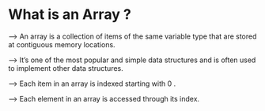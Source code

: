 # What is an Array ?
  --> An array is a collection of items of the same variable 
      type that are stored at contiguous memory locations. 

  --> It’s one of the most popular and simple data structures 
      and is often used to implement other data structures. 

  --> Each item in an array is indexed starting with 0 . 

  --> Each element in an array is accessed through its index.
